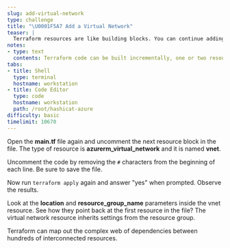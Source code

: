 ```yaml
---
slug: add-virtual-network
type: challenge
title: "\U0001F5A7 Add a Virtual Network"
teaser: |
  Terraform resources are like building blocks. You can continue adding more blocks until your infrastructure reaches the desired state.
notes:
- type: text
  contents: Terraform code can be built incrementally, one or two resources at a time.
tabs:
- title: Shell
  type: terminal
  hostname: workstation
- title: Code Editor
  type: code
  hostname: workstation
  path: /root/hashicat-azure
difficulty: basic
timelimit: 10670
---
```

Open the **main.tf** file again and uncomment the next resource block in the file. The type of resource is **azurerm_virtual_network** and it is named **vnet**.

Uncomment the code by removing the `#` characters from the beginning of each line. Be sure to save the file.

Now run `terraform apply` again and answer "yes" when prompted. Observe the results.

Look at the **location** and **resource_group_name** parameters inside the vnet resource. See how they point back at the first resource in the file? The virtual network resource inherits settings from the resource group.

Terraform can map out the complex web of dependencies between hundreds of interconnected resources.